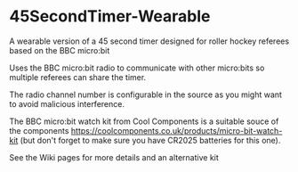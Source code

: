 # 45SecondTimer-Wearable
A wearable version of a 45 second timer designed for roller hockey referees based on the BBC micro:bit

Uses the BBC micro:bit radio to communicate with other micro:bits so multiple referees can share the timer.

The radio channel number is configurable in the source as you might want to avoid malicious interference.

The BBC micro:bit watch kit from Cool Components is a suitable souce of the components https://coolcomponents.co.uk/products/micro-bit-watch-kit (but don't forget to make sure you have CR2025 batteries for this one).

See the Wiki pages for more details and an alternative kit
